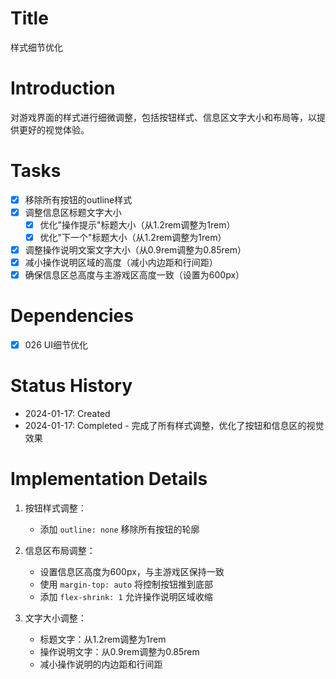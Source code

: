 # Title
样式细节优化

# Introduction
对游戏界面的样式进行细微调整，包括按钮样式、信息区文字大小和布局等，以提供更好的视觉体验。

# Tasks
- [x] 移除所有按钮的outline样式
- [x] 调整信息区标题文字大小
  - [x] 优化"操作提示"标题大小（从1.2rem调整为1rem）
  - [x] 优化"下一个"标题大小（从1.2rem调整为1rem）
- [x] 调整操作说明文案文字大小（从0.9rem调整为0.85rem）
- [x] 减小操作说明区域的高度（减小内边距和行间距）
- [x] 确保信息区总高度与主游戏区高度一致（设置为600px）

# Dependencies
- [x] 026 UI细节优化

# Status History
- 2024-01-17: Created
- 2024-01-17: Completed - 完成了所有样式调整，优化了按钮和信息区的视觉效果

# Implementation Details
1. 按钮样式调整：
   - 添加 `outline: none` 移除所有按钮的轮廓

2. 信息区布局调整：
   - 设置信息区高度为600px，与主游戏区保持一致
   - 使用 `margin-top: auto` 将控制按钮推到底部
   - 添加 `flex-shrink: 1` 允许操作说明区域收缩

3. 文字大小调整：
   - 标题文字：从1.2rem调整为1rem
   - 操作说明文字：从0.9rem调整为0.85rem
   - 减小操作说明的内边距和行间距

